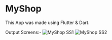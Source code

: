 # MyShop
This App was made using Flutter & Dart.

Output Screens:- 
![MyShop SS1](https://user-images.githubusercontent.com/68742232/171586084-617ffbba-ab98-4fe4-b5e3-5aa2dab28b13.png)
![MyShop SS2](https://user-images.githubusercontent.com/68742232/171586092-d02d6c7a-d410-4164-9ca3-c3cc12fdd229.png)
